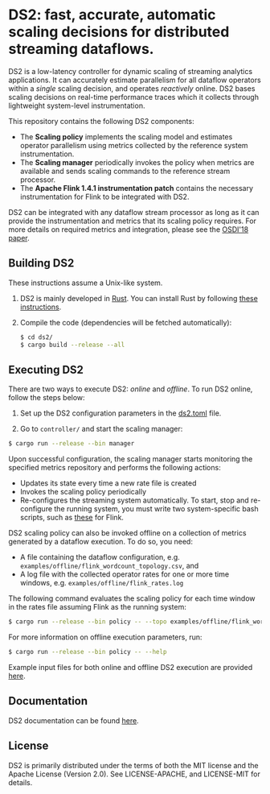 # DS2: fast, accurate, automatic scaling decisions for distributed streaming dataflows.

DS2 is a low-latency controller for dynamic scaling of streaming analytics applications. It can accurately estimate parallelism for all dataflow operators within a _single_ scaling decision, and operates _reactively_ online. DS2 bases scaling decisions on real-time performance traces which it collects through lightweight system-level instrumentation.

This repository contains the following DS2 components:
* The **Scaling policy** implements the scaling model and estimates operator parallelism using metrics collected by the reference system instrumentation.
* The **Scaling manager** periodically invokes the policy when metrics are available and sends scaling commands to the reference stream processor.
* The **Apache Flink 1.4.1 instrumentation patch** contains the necessary instrumentation for Flink to be integrated with DS2.

DS2 can be integrated with any dataflow stream processor as long as it can provide the instrumentation and metrics that its scaling policy requires. For more details on required metrics and integration, please see the [OSDI'18 paper](https://www.usenix.org/system/files/osdi18-kalavri.pdf).

## Building DS2
These instructions assume a Unix-like system.

1. DS2 is mainly developed in [Rust](https://www.rust-lang.org). You can install Rust by following [these instructions](https://www.rust-lang.org/downloads.html).

2. Compile the code (dependencies will be fetched automatically):
    ```bash
    $ cd ds2/
    $ cargo build --release --all
    ```

## Executing DS2 

There are two ways to execute DS2: _online_ and _offline_. To run DS2 online, follow the steps below:

1. Set up the DS2 configuration parameters in the [ds2.toml](https://github.com/strymon-system/ds2/blob/master/controller/config/ds2.toml) file.

2. Go to `controller/` and start the scaling manager:

```bash
$ cargo run --release --bin manager
```

Upon successful configuration, the scaling manager starts monitoring the specified metrics repository and performs the following actions:

* Updates its state every time a new rate file is created
* Invokes the scaling policy periodically
* Re-configures the streaming system automatically. To start, stop and re-configure the running system, you must write two system-specific bash scripts, such as [these](https://github.com/strymon-system/ds2/tree/master/flink-scaling-scripts) for Flink.

DS2 scaling policy can also be invoked offline on a collection of metrics generated by a dataflow execution. To do so, you need:

* A file containing the dataflow configuration, e.g. `examples/offline/flink_wordcount_topology.csv`, and
* A log file with the collected operator rates for one or more time windows, e.g. `examples/offline/flink_rates.log`

The following command evaluates the scaling policy for each time window in the rates file assuming Flink as the running system:

```bash
$ cargo run --release --bin policy -- --topo examples/offline/flink_wordcount_topology.csv --rates examples/offline/flink_rates.log --system flink
```

For more information on offline execution parameters, run:

```bash
$ cargo run --release --bin policy -- --help
```

Example input files for both online and offline DS2 execution are provided [here](https://github.com/strymon-system/ds2/tree/master/controller/examples).

## Documentation

DS2 documentation can be found [here](http://strymon.systems.ethz.ch/ds2/doc/ds2/index.html).

## License

DS2 is primarily distributed under the terms of both the MIT license and the Apache License (Version 2.0).
See LICENSE-APACHE, and LICENSE-MIT for details.
